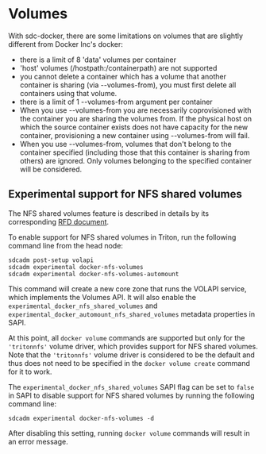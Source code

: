 # Volumes

With sdc-docker, there are some limitations on volumes that are slightly
different from Docker Inc's docker:

 * there is a limit of 8 'data' volumes per container
 * 'host' volumes (/hostpath:/containerpath) are not supported
 * you cannot delete a container which has a volume that another container is
   sharing (via --volumes-from), you must first delete all containers using that
   volume.
 * there is a limit of 1 --volumes-from argument per container
 * When you use --volumes-from you are necessarily coprovisioned with the
   container you are sharing the volumes from. If the physical host on which
   the source container exists does not have capacity for the new container,
   provisioning a new container using --volumes-from will fail.
 * When you use --volumes-from, volumes that don't belong to the container
   specified (including those that this container is sharing from others) are
   ignored. Only volumes belonging to the specified container will be
   considered.

## Experimental support for NFS shared volumes

The NFS shared volumes feature is described in details by its corresponding [RFD
document](https://github.com/joyent/rfd/blob/master/rfd/0026/README.md).

To enable support for NFS shared volumes in Triton, run the following command
line from the head node:

```
sdcadm post-setup volapi
sdcadm experimental docker-nfs-volumes
sdcadm experimental docker-nfs-volumes-automount
```

This command will create a new core zone that runs the VOLAPI service, which
implements the Volumes API. It will also enable the
`experimental_docker_nfs_shared_volumes` and
`experimental_docker_automount_nfs_shared_volumes` metadata properties in SAPI.

At this point, all `docker volume` commands are supported but only for the
`'tritonnfs'` volume driver, which provides support for NFS shared volumes. Note
that the `'tritonnfs'` volume driver is considered to be the default and thus
does not need to be specified in the `docker volume create` command for it to
work.

The `experimental_docker_nfs_shared_volumes` SAPI flag can be set to `false` in
SAPI to disable support for NFS shared volumes by running the following command
line:

```
sdcadm experimental docker-nfs-volumes -d
```

After disabling this setting, running `docker volume` commands will result in an
error message.

